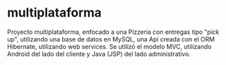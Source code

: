 # multiplataforma
Proyecto multiplataforma, enfocado a una Pizzeria con entregas tipo "pick up", utilizando una base de datos en MySQL, una Api creada con el ORM Hibernate, utilizando web services. Se utilizó el modelo MVC, utilizando Android del lado del cliente y Java (JSP) del lado administrativo.
